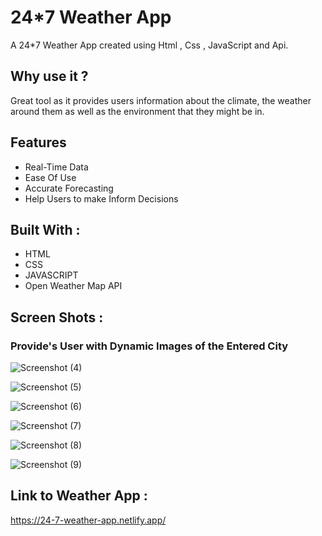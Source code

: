 # 24*7 Weather App
A 24*7 Weather App created using Html , Css , JavaScript and Api.

## Why use it ?

Great tool as it  provides users information about the climate, the weather around them as well as the environment that they might be in. 

## Features 
* Real-Time Data
* Ease Of Use
* Accurate Forecasting
* Help Users to make Inform Decisions 


## Built With :
* HTML
* CSS
* JAVASCRIPT
* Open Weather Map API


## Screen Shots :

### Provide's  User with Dynamic Images of the Entered City 


![Screenshot (4)](https://user-images.githubusercontent.com/87274294/180037187-4f72f8f4-b117-498a-add8-2c1cc4a68d80.png)

![Screenshot (5)](https://user-images.githubusercontent.com/87274294/180037222-713c179c-a73f-4173-85f1-fc74cc7c7c36.png)

![Screenshot (6)](https://user-images.githubusercontent.com/87274294/180037279-677e71a7-c3a4-4d16-bfde-6257a1241548.png)

![Screenshot (7)](https://user-images.githubusercontent.com/87274294/180037285-56ae8e72-175a-4958-bd54-13b07bc1ae7a.png)

![Screenshot (8)](https://user-images.githubusercontent.com/87274294/180037300-263f26b6-bafa-42d7-8862-2e0059095f44.png)

![Screenshot (9)](https://user-images.githubusercontent.com/87274294/180037314-360d654d-e23f-41c2-a925-9b390a2f5a15.png)


## Link to Weather App :
https://24-7-weather-app.netlify.app/
